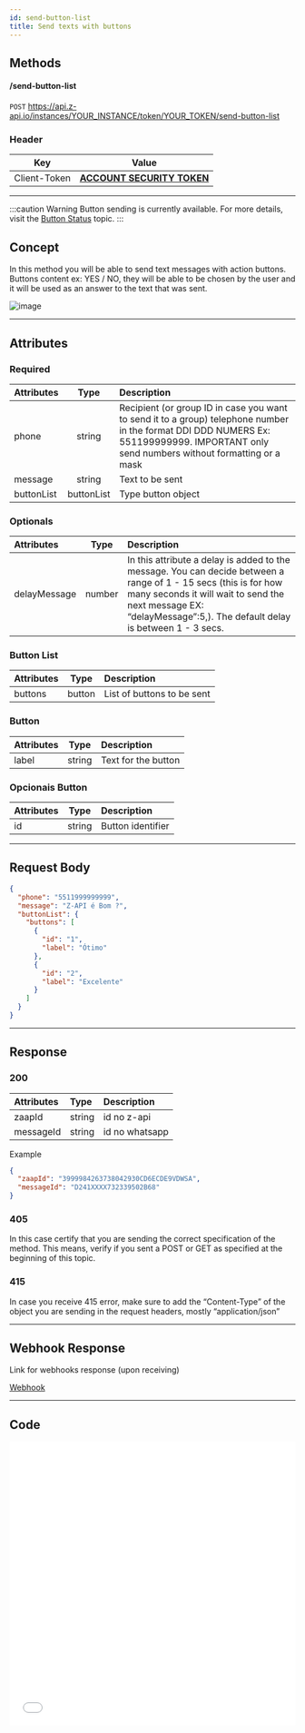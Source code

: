 ```yaml
---
id: send-button-list
title: Send texts with buttons 
---
```


## Methods

#### /send-button-list

`POST` https://api.z-api.io/instances/YOUR_INSTANCE/token/YOUR_TOKEN/send-button-list

### Header

|      Key       |            Value            |
| :------------: |     :-----------------:     |
|  Client-Token  | **[ACCOUNT SECURITY TOKEN](../security/client-token)** |

---

:::caution Warning
Button sending is currently available. For more details, visit the [Button Status](https://developer.z-api.io/en/tips/button-status) topic.
:::


## Concept 

In this method you will be able to send text messages with action buttons. Buttons content ex: YES / NO, they will be able to be chosen by the user and it will be used as an answer to the text that was sent.

![image](../../../../../img/SendingButton.jpeg)

---

## Attributes

### Required 

| Attributes | Type | Description |
| :-- | :-: | :-- |
| phone | string | Recipient (or group ID in case you want to send it to a group) telephone number in the format DDI DDD NUMERS Ex: 551199999999. IMPORTANT  only send numbers without formatting or a mask  |
| message | string | Text to be sent |
| buttonList | buttonList | Type button object |

### Optionals 

| Attributes | Type | Description |
| :-- | :-: | :-- |
| delayMessage | number | In this attribute a delay is added to the message. You can decide between a range of 1 - 15 secs (this is for how many seconds it will wait to send the next message EX: “delayMessage”:5,). The default delay is between 1 - 3 secs.|

### Button List

| Attributes |  Type  | Description                     |
| :-------- | :----: | :---------------------------- |
| buttons   | button | List of buttons to be sent    |

### Button

| Attributes |  Type  | Description          |
| :-------- | :----: | :----------------- |
| label     | string | Text for the button |

### Opcionais Button

| Attributes |  Type  | Description              |
| :-------- | :----: | :--------------------- |
| id        | string | Button identifier |

---

## Request Body

```json
{
  "phone": "5511999999999",
  "message": "Z-API é Bom ?",
  "buttonList": {
    "buttons": [
      {
        "id": "1",
        "label": "Ótimo"
      },
      {
        "id": "2",
        "label": "Excelente"
      }
    ]
  }
}
```

---

## Response

### 200

| Attributes | Type   | Description       |
| :-------- | :----- | :------------- |
| zaapId    | string | id no z-api    |
| messageId | string | id no whatsapp |

Example 

```json
{
  "zaapId": "3999984263738042930CD6ECDE9VDWSA",
  "messageId": "D241XXXX732339502B68"
}
```

### 405

In this case certify that you are sending the correct specification of the method. This means, verify if you sent a POST or GET as specified at the beginning of this topic.

### 415

In case you receive 415 error, make sure to add the “Content-Type” of the object you are sending in the request headers, mostly “application/json”

---

## Webhook Response

Link for webhooks response (upon receiving)

[Webhook](../webhooks/on-message-received#exemplo-de-retorno-de-texto-lista-de-botão)

---

## Code

<iframe src="//api.apiembed.com/?source=https://raw.githubusercontent.com/Z-API/z-api-docs/main/json-examples/send-button-list.json&targets=all" frameborder="0" scrolling="no" width="100%" height="500px" seamless></iframe>
